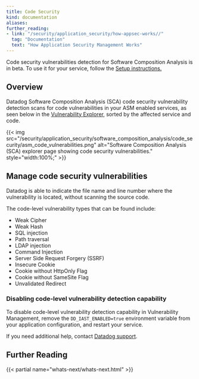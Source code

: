 ```yaml
---
title: Code Security
kind: documentation
aliases:  
further_reading:
- link: "/security/application_security/how-appsec-works//"
  tag: "Documentation"
  text: "How Application Security Management Works"
---
```


<div class="alert alert-info">Code security vulnerabilities detection for Software Composition Analysis is in beta. To use it for your service, follow the <a href="/security/application_security/enabling/">Setup instructions.</a></div>

## Overview

Datadog Software Composition Analysis (SCA) code security vulnerability detection scans for code vulnerabilities in your ASM enabled services, as seen below in the [Vulnerability Explorer][1], sorted by the affected service and code.

{{< img src="/security/application_security/software_composition_analysis/code_security/asm_code_vulnerabilities.png" alt="Software Composition Analysis (SCA) explorer page showing code security vulnerabilities." style="width:100%;" >}}

## Manage code security vulnerabilities

Datadog is able to indicate the file name and line number where the vulnerability is located, without scanning the source code.

The code-level vulnerability types that can be found include:

- Weak Cipher
- Weak Hash
- SQL injection
- Path traversal
- LDAP injection
- Command Injection
- Server Side Request Forgery (SSRF)
- Insecure Cookie
- Cookie without HttpOnly Flag
- Cookie without SameSite Flag
- Unvalidated Redirect

### Disabling code-level vulnerability detection capability

To disable code-level vulnerability detection capability in Vulnerability Management, remove the `DD_IAST_ENABLED=true` environment variable from your application configuration, and restart your service.

If you need additional help, contact [Datadog support][1].

## Further Reading

{{< partial name="whats-next/whats-next.html" >}}

[1]: https://app.datadoghq.com/security/appsec/vm